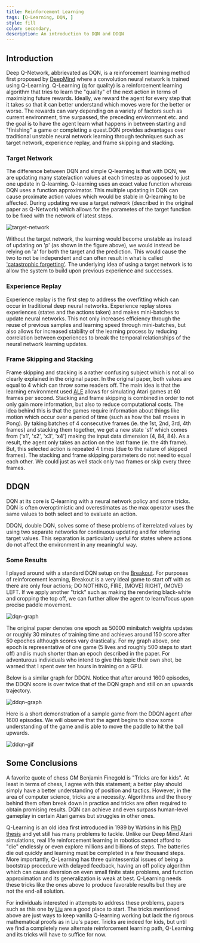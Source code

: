```yaml
---
title: Reinforcement Learning
tags: [Q-Learning, DQN, ]
style: fill
color: secondary, 
description: An introduction to DQN and DDQN
---
```



## Introduction

Deep Q-Network, abbrievated as DQN, is a reinforcement learning method first proposed by [DeepMind](https://arxiv.org/pdf/1312.5602.pdf) where a convolution neural network is trained using Q-Learning. Q-Learning (q for quality) is a reinforcement learning algorithm that tries to learn the "quality" of the next action in terms of maximizing future rewards. Ideally, we reward the agent for every step that it takes so that it can better understand which moves were for the better or worse. The rewards can vary depending on a variety of factors such as current environment, time surpassed, the preceding environment etc. and the goal is to have the agent learn what happens in between starting and "finishing" a game or completing a quest.DQN provides advantages over traditional unstable neural network learning through techniques such as target network, experience replay, and frame skipping and stacking. 


### Target Network
The difference between DQN and simple Q-learning is that with DQN, we are updating many state/action values at each timestep as opposed to just one update in Q-learning. Q-learning uses an exact value function whereas DQN uses a function approximator. This multiple updating in DQN can cause proximate action values which would be stable in Q-learning to be affected. During updating we use a target network (described in the original paper as Q-Network) which allows for the parametes of the target function to be fixed with the network of latest steps. 

![target-network](https://raw.githubusercontent.com/drinkingtea2223/drinkingtea2223.github.io/main/assets/pngs/target-network.png)

Without the target network, the learning would become unstable as instead of updating on 'p' (as shown in the figure above), we would instead be relying on 'a' for both the target and the prediction. This would cause the two to not be independent and can often result in what is called ['catastrophic forgetting'](https://en.wikipedia.org/wiki/Catastrophic_interference). The underlying idea of using a target network is to allow the system to build upon previous experience and successes.

### Experience Replay
Experience replay is the first step to address the overfitting which can occur in traditional deep neural networks. Experience replay stores experiences (states and the actions taken) and makes mini-batches to update neural networks. This not only increases efficiency through the reuse of previous samples and learning speed through mini-batches, but also allows for increased stability of the learning process by reducing correlation between experiences to break the temporal relationships of the neural network learning updates. 

### Frame Skipping and Stacking
Frame skipping and stacking is a rather confusing subject which is not all so clearly explained in the original paper. In the original paper, both values are equal to 4 which can throw some readers off. The main idea is that the learning environment used [ALE](https://github.com/mgbellemare/Arcade-Learning-Environment) allows for simulating Atari games at 60 frames per second. Stacking and frame skipping is combined in order to not only gain more information, but also to reduce computational costs. The idea behind this is that the games require information about things like motion which occur over a period of time (such as how the ball moves in Pong). By taking batches of 4 consecutive frames (ie. the 1st, 2nd, 3rd, 4th frames) and stacking them together, we get a new state 's1' which comes from ('x1', 'x2', 'x3', 'x4') making the input data dimension (4, 84, 84). As a result, the agent only takes an action on the last frame (ie. the 4th frame). But, this selected action is repeated 4 times (due to the nature of skipped frames). The stacking and frame skipping parameters do not need to equal each other. We could just as well stack only two frames or skip every three frames.

## DDQN
DQN at its core is Q-learning with a neural network policy and some tricks. DQN is often overoptimistic and overestimates  as the max operator uses the same values to both select and to evaluate an action. 

DDQN, double DQN, solves some of these problems of iterrelated values by using two separate networks for continuous updating and for referring target values. This separation is particularly useful for states where actions do not affect the environment in any meaningful way. 



### Some Results
I played around with a standard DQN setup on the [Breakout](https://www.gymlibrary.dev/environments/atari/breakout/). For purposes of reinforcement learning, Breakout is a very ideal game to start off with as there are only four actions; DO NOTHING, FIRE, (MOVE) RIGHT, (MOVE) LEFT. If we apply another "trick" such as making the rendering black-white and cropping the top off, we can further allow the agent to learn/focus upon precise paddle movement. 

![dqn-graph](https://raw.githubusercontent.com/drinkingtea2223/drinkingtea2223.github.io/main/assets/pngs/dqn-breakout.png)

The original paper denotes one epoch as 50000 minibatch weights updates or roughly 30 minutes of training time and achieves around 150 score after 50 epoches although scores vary drastically. For my graph above, one epoch is representative of one game (5 lives and roughly 500 steps to start off) and is much shorter than an epoch described in the paper. For adventurous individuals who intend to give this topic their own shot, be warned that I spent over ten hours in training on a GPU. 


Below is a similar graph for DDQN. Notice that after around 1600 episodes, the DDQN score is over twice that of the DQN graph and still on an upwards trajectory. 

![ddqn-graph](https://raw.githubusercontent.com/drinkingtea2223/drinkingtea2223.github.io/main/assets/pngs/ddqn-breakout.png)

Here is a short demonstration of a sample game from the DDQN agent after 1600 episodes. We will observe that the agent begins to show some understanding of the game and is able to move the paddle to hit the ball upwards.

![ddqn-gif](https://raw.githubusercontent.com/drinkingtea2223/drinkingtea2223.github.io/main/assets/pngs/breakout-ddqn-gif.gif)




## Some Conclusions
A favorite quote of chess GM Benjamin Finegold is "Tricks are for kids". At least in terms of chess, I agree with this statement; a better play should simply have a better understanding of position and tactics. However, in the area of computer science, tricks are a necessity. Algorithms and the theory behind them often break down in practice and tricks are often required to obtain promising results. DQN can achieve and even surpass human-level gameplay in certain Atari games but struggles in other ones. 

Q-Learning is an old idea first introduced in 1989 by Watkins in his [PhD thesis](https://d1wqtxts1xzle7.cloudfront.net/50360235/Learning_from_delayed_rewards_20161116-28282-v2pwvq-libre.pdf?1479337768=&response-content-disposition=inline%3B+filename%3DLearning_from_delayed_rewards.pdf&Expires=1686341387&Signature=PRYEt94QqtAah3ORcKaBxnHblco-J5k1djRxicX9vR~yDb8X8ZWkvYeu1HOPRF~lsJbo7Ie44rh5QTKOHVMkiDA7z47jNSo-8f8FtwN9ddnzmEUMSFF8lxzubmq40Df33P6~lfnd8YjRYbp7p9ccuSa8xtPP9E2fI-Odogt9akRzKinZqg-i527Gfprn0sC6Au0ISgRCxwFEjM1hAWXGrK-I-KZvgxHy9wcTNd~vzVhXN2iB7MwYbAfWcN7KfDvnzJg0Aw~-1YK8D6FOliAGd9FBKo1n~esP72GV6VAgkNiEdl3QkQUQap49o8NT2JuQcjeXVMBpeGAZDzf2~6QtWw__&Key-Pair-Id=APKAJLOHF5GGSLRBV4ZA) and yet still has many problems to tackle. Unlike our Deep Mind Atari simulations, real life reinforcement learning in robotics cannot afford to "die" endlessly or even explore millions and billions of steps. The batteries die out quickly and learning must be completed in a few thousand steps. More importantly, Q-Learning has three quintessential issues of being a bootstrap procedure with delayed feedback, having an off policy algorithm which can cause diversion on even small finite state problems, and function approximation and its generalization is weak at best. Q-Learning needs these tricks like the ones above to produce favorable results but they are not the end-all solution. 

For individuals interested in attempts to address these problems, papers such as this one by [Liu](https://auai.org/uai2015/proceedings/papers/38.pdf) are a good place to start. The tricks mentioned above are just ways to keep vanilla Q-learning working but lack the rigorous mathematical proofs as in Liu's paper. Tricks are indeed for kids, but until we find a completely new alternate reinforcement learning path, Q-Learning and its tricks will have to suffice for now. 